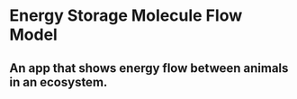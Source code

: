 # Energy Storage Molecule Flow Model
## An app that shows energy flow between animals in an ecosystem.
